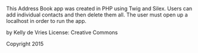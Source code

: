 This Address Book app was created in PHP using Twig and Silex.  Users can add individual contacts and then delete them all.  The user must open up a localhost in order to run the app.


by Kelly de Vries
License: Creative Commons

Copyright 2015
